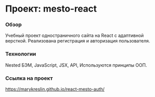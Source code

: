 # Проект: mesto-react

### Обзор
Учебный проект одностраничного сайта на React с адаптивной версткой. Реализована регистрация и авторизация пользователя.

### Технологии
Nested БЭМ, JavaScript, JSX, API, Используются принципы ООП.

### Ссылка на проект
 https://marykreslin.github.io/react-mesto-auth/

